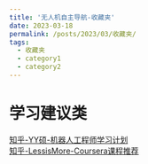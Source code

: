 ```yaml
---
title: '无人机自主导航-收藏夹'
date: 2023-03-18
permalink: /posts/2023/03/收藏夹/
tags:
  - 收藏夹
  - category1
  - category2
---
```


学习建议类
========
[知乎-YY硕-机器人工程师学习计划](https://zhuanlan.zhihu.com/p/22266788utm_medium=social&utm_oi=1118285087602601984&utm_psn=1544826173305327616&utm_source=ZHShareTargetIDMore)\
[知乎-LessisMore-Coursera课程推荐](https://www.zhihu.com/question/22436320/answer/104238805)
